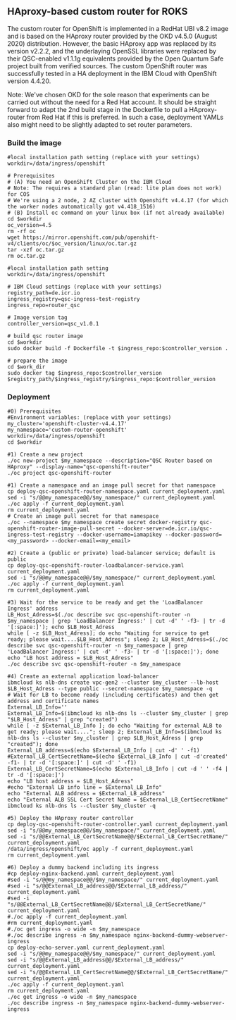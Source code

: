 ## HAproxy-based custom router for ROKS
The custom router for OpenShift is implemented in a RedHat UBI v8.2 image and is based on the HAproxy router provided by the OKD v4.5.0 (August 2020) distribution. However, the basic HAproxy app was replaced by its version v2.2.2, and the underlaying OpenSSL libraries were replaced by their QSC-enabled v1.1.1g equivalents provided by the Open Quantum Safe project built from verified sources. The custom OpenShift router was successfully tested in a HA deployment in the IBM Cloud with OpenShift version 4.4.20. 

Note: We've chosen OKD for the sole reason that experiments can be carried out without the need for a Red Hat account. It should be straight forward to adapt the 2nd build stage in the Dockerfile to pull a HAproxy-router from Red Hat if this is preferred. In such a case, deployment YAMLs also might need to be slightly adapted to set router parameters. 

### Build the image

```
#local installation path setting (replace with your settings)
workdir=/data/ingress/openshift

# Prerequisites
# (A) You need an OpenShift Cluster on the IBM Cloud
# Note: The requires a standard plan (read: lite plan does not work) for COS
# We're using a 2 node, 2 AZ cluster with Openshift v4.4.17 (for which the worker nodes automatically got v4.418_1516)
# (B) Install oc command on your linux box (if not already available)
cd $workdir
oc_version=4.5
rm -rf oc
wget https://mirror.openshift.com/pub/openshift-v4/clients/oc/$oc_version/linux/oc.tar.gz
tar -xzf oc.tar.gz
rm oc.tar.gz

#local installation path setting
workdir=/data/ingress/openshift

# IBM Cloud settings (replace with your settings)
registry_path=de.icr.io
ingress_registry=qsc-ingress-test-registry
ingress_repo=router_qsc

# Image version tag
controller_version=qsc_v1.0.1

# build qsc router image
cd $workdir
sudo docker build -f Dockerfile -t $ingress_repo:$controller_version .
 
# prepare the image
cd $work_dir
sudo docker tag $ingress_repo:$controller_version $registry_path/$ingress_registry/$ingress_repo:$controller_version

```

### Deployment
```
#0) Prerequisites
#Environment variables: (replace with your settings)
my_cluster='openshift-cluster-v4.4.17'
my_namespace='custom-router-openshift'
workdir=/data/ingress/openshift
cd $workdir

#1) Create a new project
./oc new-project $my_namespace --description="QSC Router based on HAproxy" --display-name="qsc-openshift-router"
./oc project qsc-openshift-router 

#1) Create a namespace and an image pull secret for that namespace
cp deploy-qsc-openshift-router-namespace.yaml current_deployment.yaml 
sed -i "s/@@my_namespace@@/$my_namespace/" current_deployment.yaml
./oc apply -f current_deployment.yaml
rm current_deployment.yaml
# Create an image pull secret for that namespace
./oc --namespace $my_namespace create secret docker-registry qsc-openshift-router-image-pull-secret --docker-server=de.icr.io/qsc-ingress-test-registry --docker-username=iamapikey --docker-password=<my_password> --docker-email=<my_email>

#2) Create a (public or private) load-balancer service; default is public
cp deploy-qsc-openshift-router-loadbalancer-service.yaml current_deployment.yaml 
sed -i "s/@@my_namespace@@/$my_namespace/" current_deployment.yaml
./oc apply -f current_deployment.yaml
rm current_deployment.yaml

#3) Wait for the service to be ready and get the 'LoadBalancer Ingress' address
LB_Host_Adress=$(./oc describe svc qsc-openshift-router -n $my_namespace | grep 'LoadBalancer Ingress:' | cut -d' ' -f3- | tr -d '[:space:]'); echo $LB_Host_Adress
while [ -z $LB_Host_Adress]; do echo "Waiting for service to get ready; please wait....$LB_Host_Adress"; sleep 2; LB_Host_Adress=$(./oc describe svc qsc-openshift-router -n $my_namespace | grep 'LoadBalancer Ingress:' | cut -d' ' -f3- | tr -d '[:space:]'); done
echo "LB host address = $LB_Host_Adress"
./oc describe svc qsc-openshift-router -n $my_namespace 

#4) Create an external application load-balancer
ibmcloud ks nlb-dns create vpc-gen2 --cluster $my_cluster --lb-host $LB_Host_Adress --type public --secret-namespace $my_namespace -q
# Wait for LB to become ready (including certificates) and then get address and certificate names
External_LB_Info=''
External_LB_Info=$(ibmcloud ks nlb-dns ls --cluster $my_cluster | grep "$LB_Host_Adress" | grep "created")
while [ -z $External_LB_Info ]; do echo "Waiting for external ALB to get ready; please wait...."; sleep 2; External_LB_Info=$(ibmcloud ks nlb-dns ls --cluster $my_cluster | grep $LB_Host_Adress | grep "created"); done
External_LB_address=$(echo $External_LB_Info | cut -d' ' -f1)
#External_LB_CertSecretName=$(echo $External_LB_Info | cut -d'created' -f1- | tr -d '[:space:]' | cut -d' ' -f1)
External_LB_CertSecretName=$(echo $External_LB_Info | cut -d ' ' -f4 | tr -d '[:space:]')
echo "LB host address = $LB_Host_Adress"
#echo "External LB info line = $External_LB_Info"
echo "External ALB address = $External_LB_address"
echo "External ALB SSL Cert Secret Name = $External_LB_CertSecretName"
ibmcloud ks nlb-dns ls --cluster $my_cluster -q

#5) Deploy the HAproxy router controller
cp deploy-qsc-openshift-router-controller.yaml current_deployment.yaml 
sed -i "s/@@my_namespace@@/$my_namespace/" current_deployment.yaml
sed -i "s/@@External_LB_CertSecretName@@/$External_LB_CertSecretName/" current_deployment.yaml
/data/ingress/openshift/oc apply -f current_deployment.yaml
rm current_deployment.yaml

#6) Deploy a dummy backend including its ingress
#cp deploy-nginx-backend.yaml current_deployment.yaml 
#sed -i "s/@@my_namespace@@/$my_namespace/" current_deployment.yaml
#sed -i "s/@@External_LB_address@@/$External_LB_address/" current_deployment.yaml
#sed -i "s/@@External_LB_CertSecretName@@/$External_LB_CertSecretName/" current_deployment.yaml
#./oc apply -f current_deployment.yaml
#rm current_deployment.yaml
#./oc get ingress -o wide -n $my_namespace
#./oc describe ingress -n $my_namespace nginx-backend-dummy-webserver-ingress
cp deploy-echo-server.yaml current_deployment.yaml 
sed -i "s/@@my_namespace@@/$my_namespace/" current_deployment.yaml
sed -i "s/@@External_LB_address@@/$External_LB_address/" current_deployment.yaml
sed -i "s/@@External_LB_CertSecretName@@/$External_LB_CertSecretName/" current_deployment.yaml
./oc apply -f current_deployment.yaml
rm current_deployment.yaml
./oc get ingress -o wide -n $my_namespace
./oc describe ingress -n $my_namespace nginx-backend-dummy-webserver-ingress

```

